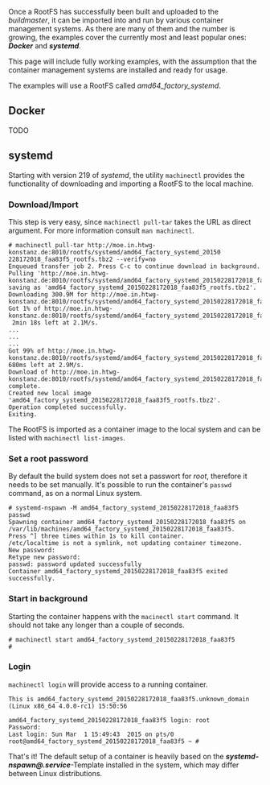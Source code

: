 Once a RootFS has successfully been built and uploaded to the *buildmaster*, it
can be imported into and run by various container management systems. As there are many of
them and the number is growing, the examples cover the currently
most and least popular ones: ***Docker*** and ***systemd***.

This page will include fully working examples, with the assumption that the
container management systems are installed and ready for usage.

The examples will use a RootFS called *amd64_factory_systemd*.

## Docker
TODO

## systemd
Starting with version 219 of *systemd*, the utility `machinectl` provides the
functionality of downloading and importing a RootFS to the local machine.

### Download/Import
This step is very easy, since `machinectl pull-tar` takes the URL as direct argument. For more information consult `man machinectl`.

```
# machinectl pull-tar http://moe.in.htwg-konstanz.de:8010/rootfs/systemd/amd64_factory_systemd_20150 228172018_faa83f5_rootfs.tbz2 --verify=no
Enqueued transfer job 2. Press C-c to continue download in background.
Pulling 'http://moe.in.htwg-konstanz.de:8010/rootfs/systemd/amd64_factory_systemd_20150228172018_faa83f5_rootfs.tbz2', saving as 'amd64_factory_systemd_20150228172018_faa83f5_rootfs.tbz2'.
Downloading 300.9M for http://moe.in.htwg-konstanz.de:8010/rootfs/systemd/amd64_factory_systemd_20150228172018_faa83f5_rootfs.tbz2.
Got 1% of http://moe.in.htwg-konstanz.de:8010/rootfs/systemd/amd64_factory_systemd_20150228172018_faa83f5_rootfs.tbz2.
 2min 18s left at 2.1M/s.
...
...
...
Got 99% of http://moe.in.htwg-konstanz.de:8010/rootfs/systemd/amd64_factory_systemd_20150228172018_faa83f5_rootfs.tbz2. 680ms left at 2.9M/s.
Download of http://moe.in.htwg-konstanz.de:8010/rootfs/systemd/amd64_factory_systemd_20150228172018_faa83f5_rootfs.tbz2 complete.
Created new local image 'amd64_factory_systemd_20150228172018_faa83f5_rootfs.tbz2'.
Operation completed successfully.
Exiting.
```
The RootFS is imported as a container image to the local system and can be listed with
`machinectl list-images`.


### Set a root password
By default the build system does not set a passwort for *root*, therefore it
needs to be set manually. It's possible to run the container's `passwd` command,
as on a normal Linux system.

```
# systemd-nspawn -M amd64_factory_systemd_20150228172018_faa83f5 passwd
Spawning container amd64_factory_systemd_20150228172018_faa83f5 on /var/lib/machines/amd64_factory_systemd_20150228172018_faa83f5.
Press ^] three times within 1s to kill container.
/etc/localtime is not a symlink, not updating container timezone.
New password: 
Retype new password: 
passwd: password updated successfully
Container amd64_factory_systemd_20150228172018_faa83f5 exited successfully.

```


### Start in background

Starting the container happens with the `macinectl start` command. It should not
take any longer than a couple of seconds.
```
# machinectl start amd64_factory_systemd_20150228172018_faa83f5
#
```

### Login
`machinectl login` will provide access to a running container.

```
This is amd64_factory_systemd_20150228172018_faa83f5.unknown_domain (Linux x86_64 4.0.0-rc1) 15:50:56

amd64_factory_systemd_20150228172018_faa83f5 login: root
Password:
Last login: Sun Mar  1 15:49:43  2015 on pts/0
root@amd64_factory_systemd_20150228172018_faa83f5 ~ # 
```

That's it! The default setup of a container is heavily based on the 
***systemd-nspawn@.service***-Template installed in the system, which may
differ between Linux distributions.

